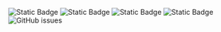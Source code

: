 ![Static Badge](https://img.shields.io/badge/blacklists-60-000000) ![Static Badge](https://img.shields.io/badge/blacklisted-2988574-cc0000) ![Static Badge](https://img.shields.io/badge/whitelisted-2244-00CC00) ![Static Badge](https://img.shields.io/badge/streaming_blacklist-28107-000000) ![GitHub issues](https://img.shields.io/github/issues/fabriziosalmi/blacklists)
